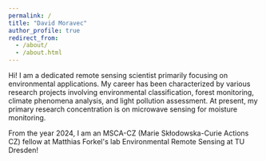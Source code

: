 ```yaml
---
permalink: /
title: "David Moravec"
author_profile: true
redirect_from: 
  - /about/
  - /about.html
---
```


Hi!
I am a dedicated remote sensing scientist primarily focusing on environmental applications. My career has been characterized by various research projects involving environmental classification, forest monitoring, climate phenomena analysis, and light pollution assessment. At present, my primary research concentration is on microwave sensing for moisture monitoring.

From the year 2024, I am an MSCA-CZ (Marie Skłodowska-Curie Actions CZ) fellow at Matthias Forkel's lab Environmental Remote Sensing at TU Dresden!
